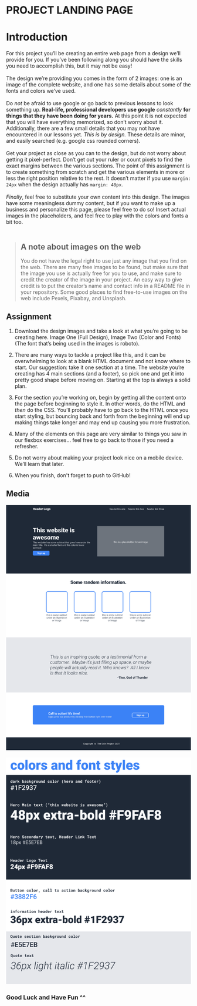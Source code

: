 # PROJECT LANDING PAGE

# Introduction

For this project you’ll be creating an entire web page from a design we’ll
provide for you. If you’ve been following along you should have the skills you
need to accomplish this, but it may not be easy!<br>
<br>
The design we’re providing you comes in the form of 2 images: one is an image
of the complete website, and one has some details about some of the fonts and
colors we’ve used.<br>
<br>
Do _not_ be afraid to use google or go back to previous lessons to look
something up. **Real-life, professional developers use google** _constantly_
**for things that they have been doing for years.** At this point it is not expected
that you will have everything memorized, so don’t worry about it.
Additionally, there are a few small details that you may not have encountered
in our lessons yet. _This is by design._ These details are minor, and easily
searched (e.g. google css rounded corners).<br>
<br>
Get your project as close as you can to the design, but do not worry about getting
it pixel-perfect. Don’t get out your ruler or count pixels to find the exact margins
between the various sections. The point of this assignment is to create something
from scratch and get the various elements in more or less the right position
relative to the rest. It doesn’t matter if you use `margin: 24px` when the design actually
has `margin: 48px`.<br>
<br>
_Finally_, feel free to substitute your own content into this design. The images
have some meaningless dummy content, but if you want to make up a business and
personalize this page, please feel free to do so! Insert actual images in the
placeholders, and feel free to play with the colors and fonts a bit too.<br>
<br>

> ## A note about images on the web <br>
>
> You do not have the legal right to use just any image that you find on the web.
> There are many free images to be found, but make sure that the image you use is
> actually free for you to use, and make sure to credit the creator of the image
> in your project. An easy way to give credit is to put the creator’s name and
> contact info in a README file in your repository. Some good places to find
> free-to-use images on the web include Pexels, Pixabay, and Unsplash.

## Assignment

1.  Download the design images and take a look at what you’re going to be
    creating here. Image One (Full Design), Image Two (Color and Fonts)
    (The font that’s being used in the images is roboto).

2.  There are many ways to tackle a project like this, and it can be overwhelming
    to look at a blank HTML document and not know where to start.
    Our suggestion: take it one section at a time. The website you’re creating has
    4 main sections (and a footer), so pick one and get it into pretty good shape
    before moving on. Starting at the top is always a solid plan.

3.  For the section you’re working on, begin by getting all the content onto
    the page before beginning to style it. In other words, do the HTML and _then_ do
    the CSS. You’ll probably have to go back to the HTML once you start styling,
    but bouncing back and forth from the beginning will end up making things take
    longer and may end up causing you more frustration.

4.  Many of the elements on this page are very similar to things you saw in our
    flexbox exercises… feel free to go back to those if you need a refresher.

5.  Do not worry about making your project look nice on a mobile device.
    We’ll learn that later.

6.  When you finish, don't forget to push to GitHub!

## Media

![landing-page](./odin-project.png)
<br>
<br>
![colors-and-stuff](./colors_and_stuff.png)

### Good Luck and Have Fun ^^
